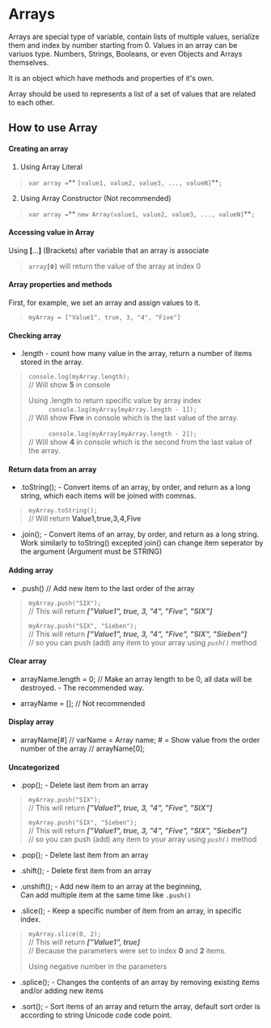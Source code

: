 # Arrays
Arrays are special type of variable, contain lists of multiple values, serialize them and index by number starting from 0.
Values in an array can be variuos type. Numbers, Strings, Booleans, or even Objects and Arrays themselves.

It is an object which have methods and properties of it's own.

Array should be used to represents a list of a set of values that are related to each other.

## How to use Array

#### Creating an array
1. Using Array Literal
> `var array =`** `[value1, value2, value3, ..., valueN]`**`;`

2. Using Array Constructor (Not recommended)
> `var array =`** `new Array(value1, value2, value3, ..., valueN]`**`;`

#### Accessing value in Array
Using **[**...**]** (Brackets) after variable that an array is associate
> `array`**`[0]`** will return the value of the array at index 0

#### Array properties and methods
First, for example, we set an array and assign values to it.
> `myArray = ["Value1", true, 3, "4", "Five"]`

#### Checking array
- .length - count how many value in the array, return a number of items stored in the array.
> `console.log(myArray.length);`  
> // Will show **5** in console  
>
> Using .length to return specific value by array index  
> &nbsp; &nbsp; &nbsp; &nbsp; &nbsp; 
> `console.log(myArray[myArray.length - 1]);`  
> // Will show **Five** in console which is the last value of the array.
>
> &nbsp; &nbsp; &nbsp; &nbsp; &nbsp; 
> `console.log(myArray[myArray.length - 2]);`  
> // Will show **4** in console which is the second from the last value of the array.

#### Return data from an array
- .toString(); - Convert items of an array, by order, and return as a long string, which each items will be joined with commas.
> `myArray.toString();`  
> // Will return **Value1,true,3,4,Five**

- .join(); - Convert items of an array, by order, and return as a long string.  
Work similarly to toString() excepted join() can change item seperator by the argument (Argument must be STRING)

#### Adding array
- .push() // Add new item to the last order of the array
> `myArray.push("SIX");`  
> // This will return **_["Value1", true, 3, "4", "Five", "SIX"]_**
>
> `myArray.push("SIX", "Sieben");`  
> // This will return **_["Value1", true, 3, "4", "Five", "SIX", "Sieben"]_**  
> // so you can push (add) any item to your array using *`push()`* method

#### Clear array 
- arrayName.length = 0; // Make an array length to be 0, all data will be destroyed. - The recommended way.

- arrayName = []; // Not recommended

#### Display array
- arrayName[#] // varName = Array name; # = Show value from the order number of the array 
// arrayName[0];

#### Uncategorized

- .pop(); - Delete last item from an array
> `myArray.push("SIX");`  
> // This will return **_["Value1", true, 3, "4", "Five", "SIX"]_**
>
> `myArray.push("SIX", "Sieben");`  
> // This will return **_["Value1", true, 3, "4", "Five", "SIX", "Sieben"]_**  
> // so you can push (add) any item to your array using *`push()`* method

- .pop(); - Delete last item from an array

- .shift(); - Delete first item from an array

- .unshift(); - Add new item to an array at the beginning,   
Can add multiple item at the same time like `.push()`

- .slice(); - Keep a specific number of item from an array, in specific index.
> `myArray.slice(0, 2);`  
> // This will return **_["Value1", true]_**  
> // Because the parameters were set to index **0** and **2** items.
>
> Using negative number in the parameters
>

- .splice(); - Changes the contents of an array by removing existing items and/or adding new items

- .sort(); - Sort items of an array and return the array, default sort order is according to string Unicode code code point.
